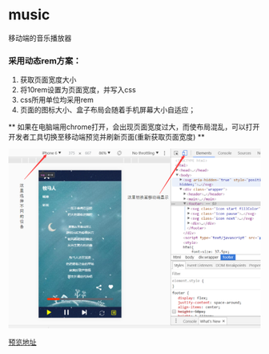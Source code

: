 # music
移动端的音乐播放器


### 采用动态rem方案：
1. 获取页面宽度大小 
2. 将10rem设置为页面宽度，并写入css
3. css所用单位均采用rem
4. 页面的图标大小、盒子布局会随着手机屏幕大小自适应；


** 如果在电脑端用chrome打开，会出现页面宽度过大，而使布局混乱，可以打开开发者工具切换至移动端预览并刷新页面(重新获取页面宽度) **


![预览图片](./src/AS%40PPXFF79V8%5BN%5D%25%7D6J%5BEVE.png)


[预览地址](http://htmlpreview.github.io/?https://github.com/zhuyutrisla/music/blob/master/index.html)
